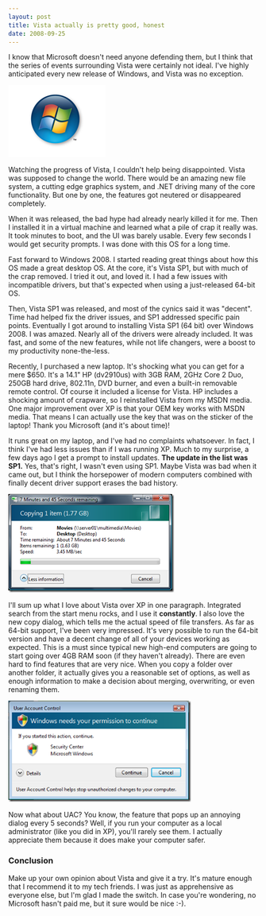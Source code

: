 ```yaml
---
layout: post
title: Vista actually is pretty good, honest
date: 2008-09-25
---
```


I know that Microsoft doesn't need anyone defending them, but I think that the series of events surrounding Vista were certainly not ideal. I've highly anticipated every new release of Windows, and Vista was no exception.

![Vista Logo](image-thumb1.png) 

Watching the progress of Vista, I couldn't help being disappointed. Vista was supposed to change the world. There would be an amazing new file system, a cutting edge graphics system, and .NET driving many of the core functionality. But one by one, the features got neutered or disappeared completely.

When it was released, the bad hype had already nearly killed it for me. Then I installed it in a virtual machine and learned what a pile of crap it really was. It took minutes to boot, and the UI was barely usable. Every few seconds I would get security prompts. I was done with this OS for a long time.

Fast forward to Windows 2008. I started reading great things about how this OS made a great desktop OS. At the core, it's Vista SP1, but with much of the crap removed. I tried it out, and loved it. I had a few issues with incompatible drivers, but that's expected when using a just-released 64-bit OS.

Then, Vista SP1 was released, and most of the cynics said it was &quot;decent&quot;. Time had helped fix the driver issues, and SP1 addressed specific pain points. Eventually I got around to installing Vista SP1 (64 bit) over Windows 2008. I was amazed. Nearly all of the drivers were already included. It was fast, and some of the new features, while not life changers, were a boost to my productivity none-the-less.

Recently, I purchased a new laptop. It's shocking what you can get for a mere $650. It's a 14.1&quot; HP (dv2910us) with 3GB RAM, 2GHz Core 2 Duo, 250GB hard drive, 802.11n, DVD burner, and even a built-in removable remote control. Of course it included a license for Vista. HP includes a shocking amount of crapware, so I reinstalled Vista from my MSDN media. One major improvement over XP is that your OEM key works with MSDN media. That means I can actually use the key that was on the sticker of the laptop! Thank you Microsoft (and it's about time)!

It runs great on my laptop, and I've had no complaints whatsoever. In fact, I think I've had less issues than if I was running XP. Much to my surprise, a few days ago I get a prompt to install updates. **The update in the list was SP1.** Yes, that's right, I wasn't even using SP1. Maybe Vista was bad when it came out, but I think the horsepower of modern computers combined with finally decent driver support erases the bad history.

![Vista Copy Dialog](image-thumb2.png)

I'll sum up what I love about Vista over XP in one paragraph. Integrated search from the start menu rocks, and I use it **constantly**. I also love the new copy dialog, which tells me the actual speed of file transfers. As far as 64-bit support, I've been very impressed. It's very possible to run the 64-bit version and have a decent change of all of your devices working as expected. This is a must since typical new high-end computers are going to start going over 4GB RAM soon (if they haven't already). There are even hard to find features that are very nice. When you copy a folder over another folder, it actually gives you a reasonable set of options, as well as enough information to make a decision about merging, overwriting, or even renaming them.

![Vista UAC Dialog](image-thumb3.png)

Now what about UAC? You know, the feature that pops up an annoying dialog every 5 seconds? Well, if you run your computer as a local administrator (like you did in XP), you'll rarely see them. I actually appreciate them because it does make your computer safer.

### Conclusion

Make up your own opinion about Vista and give it a try. It's mature enough that I recommend it to my tech friends. I was just as apprehensive as everyone else, but I'm glad I made the switch. In case you're wondering, no Microsoft hasn't paid me, but it sure would be nice :-).